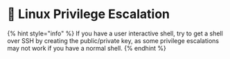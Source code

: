 # 🐧 Linux Privilege Escalation

{% hint style="info" %}
If you have a user interactive shell, try to get a shell over SSH by creating the public/private key, as some privilege escalations may not work if you have a normal shell.
{% endhint %}

